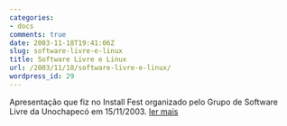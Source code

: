 ```yaml
---
categories:
- docs
comments: true
date: 2003-11-18T19:41:06Z
slug: software-livre-e-linux
title: Software Livre e Linux
url: /2003/11/18/software-livre-e-linux/
wordpress_id: 29
---
```


Apresentação que fiz no Install Fest organizado pelo Grupo de Software Livre da Unochapecó em 15/11/2003. [ler mais](/docs/installFest.sxi)
